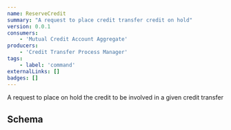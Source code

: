 ```yaml
---
name: ReserveCredit
summary: "A request to place credit transfer credit on hold"
version: 0.0.1
consumers:
    - 'Mutual Credit Account Aggregate'
producers:
    - 'Credit Transfer Process Manager'
tags:
    - label: 'command'
externalLinks: []
badges: []
---
```

A request to place on hold the credit to be involved in a given credit transfer

<Mermaid />

## Schema
<SchemaViewer />